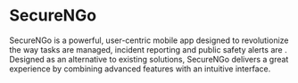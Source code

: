 # SecureNGo
SecureNGo is a powerful, user-centric mobile app designed to revolutionize the way tasks are managed, incident reporting and public safety alerts are . Designed as an alternative to existing solutions, SecureNGo delivers a great experience by combining advanced features with an intuitive interface.
